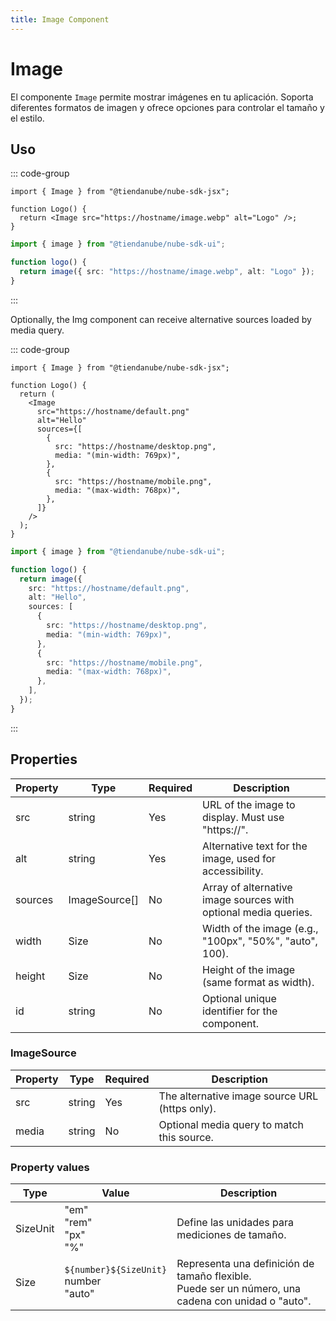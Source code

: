 ```yaml
---
title: Image Component
---
```


# Image

El componente `Image` permite mostrar imágenes en tu aplicación. Soporta diferentes formatos de imagen y ofrece opciones para controlar el tamaño y el estilo.

## Uso

::: code-group

```tsx [JSX]
import { Image } from "@tiendanube/nube-sdk-jsx";

function Logo() {
  return <Image src="https://hostname/image.webp" alt="Logo" />;
}
```

```typescript [Declarative]
import { image } from "@tiendanube/nube-sdk-ui";

function logo() {
  return image({ src: "https://hostname/image.webp", alt: "Logo" });
}
```

:::

Optionally, the Img component can receive alternative sources loaded by media query.

::: code-group

```tsx [JSX]
import { Image } from "@tiendanube/nube-sdk-jsx";

function Logo() {
  return (
    <Image
      src="https://hostname/default.png"
      alt="Hello"
      sources={[
        {
          src: "https://hostname/desktop.png",
          media: "(min-width: 769px)",
        },
        {
          src: "https://hostname/mobile.png",
          media: "(max-width: 768px)",
        },
      ]}
    />
  );
}
```

```typescript [Declarative]
import { image } from "@tiendanube/nube-sdk-ui";

function logo() {
  return image({
    src: "https://hostname/default.png",
    alt: "Hello",
    sources: [
      {
        src: "https://hostname/desktop.png",
        media: "(min-width: 769px)",
      },
      {
        src: "https://hostname/mobile.png",
        media: "(max-width: 768px)",
      },
    ],
  });
}
```

:::

## Properties

| Property | Type          | Required | Description                                                     |
| -------- | ------------- | -------- | --------------------------------------------------------------- |
| src      | string        | Yes      | URL of the image to display. Must use "https://".               |
| alt      | string        | Yes      | Alternative text for the image, used for accessibility.         |
| sources  | ImageSource[] | No       | Array of alternative image sources with optional media queries. |
| width    | Size          | No       | Width of the image (e.g., "100px", "50%", "auto", 100).         |
| height   | Size          | No       | Height of the image (same format as width).                     |
| id       | string        | No       | Optional unique identifier for the component.                   |

### ImageSource

| Property | Type   | Required | Description                                    |
| -------- | ------ | -------- | ---------------------------------------------- |
| src      | string | Yes      | The alternative image source URL (https only). |
| media    | string | No       | Optional media query to match this source.     |

### Property values

| Type     | Value                                        | Description                                                                                            |
| -------- | -------------------------------------------- | ------------------------------------------------------------------------------------------------------ |
| SizeUnit | "em"<br/>"rem"<br/>"px"<br/>"%"              | Define las unidades para mediciones de tamaño.                                                         |
| Size     | `${number}${SizeUnit}`<br/>number<br/>"auto" | Representa una definición de tamaño flexible.<br/>Puede ser un número, una cadena con unidad o "auto". |
